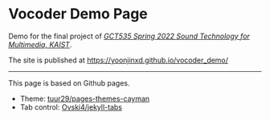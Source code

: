 # Vocoder Demo Page

Demo for the final project of _[GCT535 Spring 2022 Sound Technology for Multimedia, KAIST](https://mac.kaist.ac.kr/~juhan/gct535/index.html)_. 

The site is published at https://yoonjinxd.github.io/vocoder_demo/

--- 

This page is based on Github pages.
- Theme: [tuur29/pages-themes-cayman](https://github.com/tuur29/pages-themes-cayman)
- Tab control: [Ovski4/jekyll-tabs](https://github.com/Ovski4/jekyll-tabs)